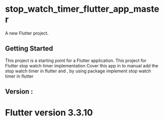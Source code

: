 # stop_watch_timer_flutter_app_master

A new Flutter project.

## Getting Started

This project is a starting point for a Flutter application.
This project for Flutter stop watch timer implementation
Cover this app in to manual add the stop watch timer in flutter and ,
by using package implement stop watch timer in flutter

## Version :
# Flutter version 3.3.10

